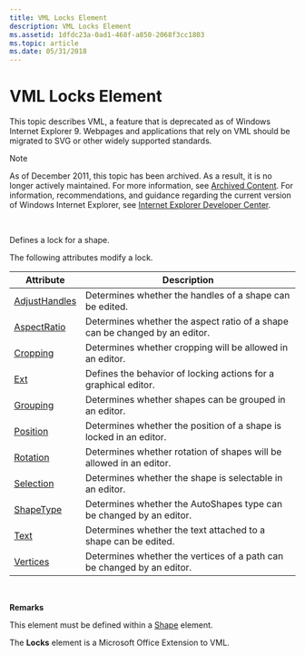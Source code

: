 ```yaml
---
title: VML Locks Element
description: VML Locks Element
ms.assetid: 1dfdc23a-0ad1-468f-a850-2068f3cc1803
ms.topic: article
ms.date: 05/31/2018
---
```


# VML Locks Element

This topic describes VML, a feature that is deprecated as of Windows Internet Explorer 9. Webpages and applications that rely on VML should be migrated to SVG or other widely supported standards.

> [!Note]  
> As of December 2011, this topic has been archived. As a result, it is no longer actively maintained. For more information, see [Archived Content](https://docs.microsoft.com/previous-versions/windows/internet-explorer/ie-developer/). For information, recommendations, and guidance regarding the current version of Windows Internet Explorer, see [Internet Explorer Developer Center](https://msdn.microsoft.com/ie/).

 

Defines a lock for a shape.

The following attributes modify a lock.



| Attribute                                                    | Description                                                                 |
|--------------------------------------------------------------|-----------------------------------------------------------------------------|
| [AdjustHandles](msdn-online-vml-adjusthandles-attribute.md) | Determines whether the handles of a shape can be edited.                    |
| [AspectRatio](msdn-online-vml-aspectratio-attribute.md)     | Determines whether the aspect ratio of a shape can be changed by an editor. |
| [Cropping](msdn-online-vml-cropping-attribute.md)           | Determines whether cropping will be allowed in an editor.                   |
| [Ext](ext-attribute--lock--vml.md)                          | Defines the behavior of locking actions for a graphical editor.             |
| [Grouping](msdn-online-vml-grouping-attribute.md)           | Determines whether shapes can be grouped in an editor.                      |
| [Position](position-attribute--lock--vml.md)                | Determines whether the position of a shape is locked in an editor.          |
| [Rotation](rotation-attribute--lock--vml.md)                | Determines whether rotation of shapes will be allowed in an editor.         |
| [Selection](msdn-online-vml-selection-attribute.md)         | Determines whether the shape is selectable in an editor.                    |
| [ShapeType](msdn-online-vml-shapetype-attribute.md)         | Determines whether the AutoShapes type can be changed by an editor.         |
| [Text](msdn-online-vml-text-attribute.md)                   | Determines whether the text attached to a shape can be edited.              |
| [Vertices](msdn-online-vml-vertices-attribute.md)           | Determines whether the vertices of a path can be changed by an editor.      |



 

**Remarks**

This element must be defined within a [Shape](shape-element--vml.md) element.

The **Locks** element is a Microsoft Office Extension to VML.

 

 




